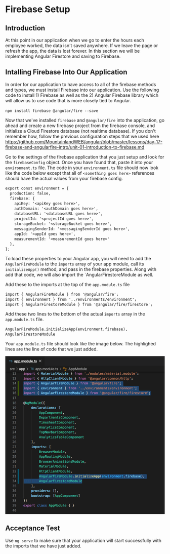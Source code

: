 # Firebase Setup

## Introduction

At this point in our application when we go to enter the hours each employee worked, the data isn't saved anywhere. If we leave the page or refresh the app, the data is lost forever. In this section we will be implementing Angular Firestore and saving to Firebase.


## Intalling Firebase Into Our Application

In order for our application to have access to all of the firebase methods and types, we must install Firebase into our application. Use the following code to install 1) Firebase as well as the 2) Angular Firebase library which will allow us to use code that is more closely tied to Angular.

`npm install firebase @angular/fire --save`


Now that we've installed `firebase` and `@angular/fire` into the application, go ahead and create a new firebase project from the firebase console, and initialize a Cloud Firestore database (not realtime database). If you don't remember how, follow the previous configuration steps that we used here https://github.com/MountainlandWEB/angular/blob/master/lessons/day-17-firebase-and-angularfire-intro/unit-01-introduction-to-firebase.md

Go to the settings of the firebase application that you just setup and look for the `firebaseConfig` object. Once you have found that, paste it into your `environment.ts` file. The code in your `environment.ts` file should now look like the code below except that all of `<something goes here>` references should have the actual values from your firebase config.

```
export const environment = {
  production: false,
  firebase: {
    apiKey: '<apiKey goes here>',
    authDomain: '<authDomain goes here>',
    databaseURL: '<databaseURL goes here>',
    projectId: '<projectId goes here>',
    storageBucket: '<storageBucket goes here>',
    messagingSenderId: '<messagingSenderId goes here>',
    appId: '<appId goes here>',
    measurementId: '<measurementId goes here>'
  },
};
```

To load these properties to your Angular app, you will need to add the `AngularFireModule` to the `imports` array of your app module, call its `initializeApp()` method, and pass in the firebase properties. Along with add that code, we will also import the `AngularFirestoreModule as well.

Add these to the imports at the top of the `app.module.ts` file

```
import { AngularFireModule } from '@angular/fire';
import { environment } from '../environments/environment';
import { AngularFirestoreModule } from '@angular/fire/firestore';
```

Add these two lines to the bottom of the actual `imports` array in the `app.module.ts` file.

```
AngularFireModule.initializeApp(environment.firebase),
AngularFirestoreModule
```


Your `app.module.ts` file should look like the image below. The highlighed lines are the line of code that we just added.

![](img/firebase_imports.png)


## Acceptance Test

Use `ng serve` to make sure that your application will start successfully with the imports that we have just added.